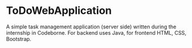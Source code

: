 # ToDoWebApplication
A simple task management application (server side) written during the internship in Codeborne. For backend uses Java, for frontend HTML, CSS, Bootstrap. 
